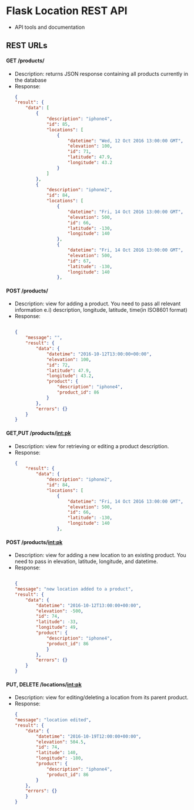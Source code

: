 # Flask Location REST API
- API tools and documentation


## REST URLs

#### GET /products/  
- Description: returns JSON response containing all products currently in the database
- Response: 
    ```JSON
    {
    "result": {
        "data": [
            {
                "description": "iphone4",
                "id": 85,
                "locations": [
                    {
                        "datetime": "Wed, 12 Oct 2016 13:00:00 GMT",
                        "elevation": 100,
                        "id": 71,
                        "latitude": 47.9,
                        "longitude": 43.2
                    }
                ]
            },
            {
                "description": "iphone2",
                "id": 84,
                "locations": [
                    {
                        "datetime": "Fri, 14 Oct 2016 13:00:00 GMT",
                        "elevation": 500,
                        "id": 66,
                        "latitude": -130,
                        "longitude": 140
                    },
                    {
                        "datetime": "Fri, 14 Oct 2016 13:00:00 GMT",
                        "elevation": 500,
                        "id": 67,
                        "latitude": -130,
                        "longitude": 140
                    },
    ```
    
#### POST /products/ 
- Description: view for adding a product. You need to pass all relevant information e.i) description, longitude, latitude, time(in ISO8601 format)
- Response: 
    ```JSON

    {
        "message": "",
        "result": {
            "data": {
                "datetime": "2016-10-12T13:00:00+00:00",
                "elevation": 100,
                "id": 72,
                "latitude": 47.9,
                "longitude": 43.2,
                "product": {
                    "description": "iphone4",
                    "product_id": 86
                }
            },
            "errors": {}
        }
    }
    ```

#### GET,PUT /products/<int:pk>
- Description: view for retrieving or editing a product description.
- Response: 
    ```JSON
    {
        "result": {
            "data": {
                "description": "iphone2",
                "id": 84,
                "locations": [
                    {
                        "datetime": "Fri, 14 Oct 2016 13:00:00 GMT",
                        "elevation": 500,
                        "id": 66,
                        "latitude": -130,
                        "longitude": 140
                    },    
    ```   
#### POST /products/<int:pk>
- Description: view for adding a new location to an existing product. You need to pass in elevation, latitude, longitude, and datetime.
- Response: 
    ```JSON

    {
    "message": "new location added to a product",
    "result": {
        "data": {
            "datetime": "2016-10-12T13:00:00+00:00",
            "elevation": -500,
            "id": 74,
            "latitude": -33,
            "longitude": 49,
            "product": {
                "description": "iphone4",
                "product_id": 86
                }
            },
            "errors": {}
        }
    }
    ```    
#### PUT, DELETE /locations/<int:pk>
- Description: view for editing/deleting a location from its parent product. 
- Response: 
    ```JSON
    {
    "message": "location edited",
    "result": {
        "data": {
            "datetime": "2016-10-19T12:00:00+00:00",
            "elevation": 504.5,
            "id": 74,
            "latitude": 140,
            "longitude": -180,
            "product": {
                "description": "iphone4",
                "product_id": 86
            }
        },
        "errors": {}
        }
    }
    
    ```   
